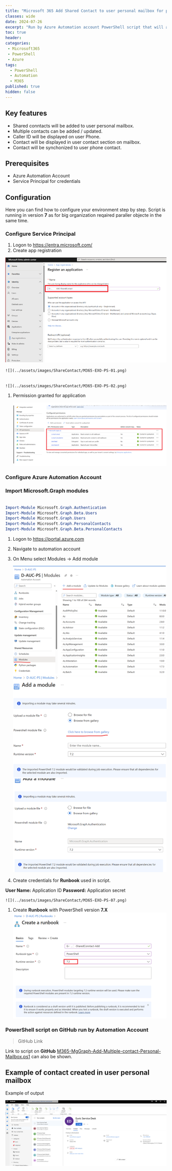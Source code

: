 ```yaml
---
title: "Microsoft 365 Add Shared Contact to user personal mailbox for phone caller identification and more."
classes: wide
date: 2024-07-26
excerpt: "Run by Azure Automation account PowerShell script that will add to user personal mailbox contact and update contact. You can distribution contacts to users based on organization requirements."
toc: true
header:
categories:
 - Microsoft365
 - PowerShell
 - Azure
tags:
  - PowerShell
  - Automation
  - M365
published: true
hidden: false
---
```



## Key features

* Shared conntacts will be added to user personal mailbox.
* Multiple contacts can be added / updated.
* Caller ID will be displayed on user Phone.
* Contact will be displayed in user contact section on mailbox.
* Contact will be synchonized to user phone contact.


## Prerequisites

* Azure Automation Account
* Service Principal for credentials

## Configuration 

Here you can find how to configure your environment step by step. Script is running in version **7** as for big organization reqaired paraller objecte in the same time. 

### Configure Service Principal

1.	Logon to https://entra.microsoft.com/ 
1.	Create app registration

![](../assets/images/ShareContact/M365-EXO-PS-01.png)  

    ![](../assets/images/ShareContact/M365-EXO-PS-01.png)  


    ![](../assets/images/ShareContact/M365-EXO-PS-02.png)  

1.	Permission granted for application

    ![](../assets/images/ShareContact/M365-EXO-PS-03.png)  

### Configure Azure Automation Account

### Import Microsoft.Graph modules


```powershell

Import-Module Microsoft.Graph.Authentication
Import-Module Microsoft.Graph.Beta.Users
Import-Module Microsoft.Graph.Users
Import-Module Microsoft.Graph.PersonalContacts
Import-Module Microsoft.Graph.Beta.PersonalContacts

```

1.	Logon to https://portal.azure.com
1.	Navigate to automation account
1.	On Menu select Modules -> Add module


    ![](../assets/images/ShareContact/M365-EXO-PS-04.png)  
    ![](../assets/images/ShareContact/M365-EXO-PS-05.png)  
    ![](../assets/images/ShareContact/M365-EXO-PS-06.png)  

1. Create credentials for **Runbook** used in script.

**User Name:** Application ID 
**Password:** Application secret 

    ![](../assets/images/ShareContact/M365-EXO-PS-07.png)

1. Create **Runbook** with PowerShell version **7.X**    
    ![](../assets/images/ShareContact/M365-EXO-PS-08.png)    


### PowerShell script on GitHub run by Automation Account

> GitHub Link 

Link to script on **GitHub** [M365-MgGraph-Add-Multiple-contact-Personal-Mailbox.ps1](https://github.com/mimachniak/sysopslife-scripts/blob/master/M365/M365-MgGraph-Add-Multiple-contact-Personal-Mailbox.ps1) can also be shown.

## Example of contact created in user personal mailbox

Example of output

   ![](../assets/images/ShareContact/M365-EXO-PS-09.png)  








